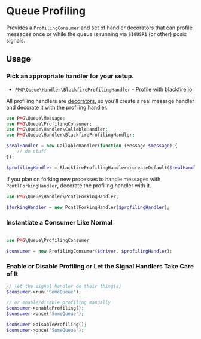 # Queue Profiling

Provides a `ProfilingConsumer` and set of handler decorators that can profile
messages once or while the queue is running via `SIGUSR1` (or other) posix
signals.

## Usage

### Pick an appropriate handler for your setup.

- `PMG\Queue\Handler\BlackfireProfilingHandler` - Profile with [blackfire.io](https://blackfire.io/)

All profiling handlers are [decorators](https://en.wikipedia.org/wiki/Decorator_pattern),
so you'll create a real message handler and decorate it with the profiling
handler.

```php
use PMG\Queue\Message;
use PMG\Queue\ProfilingConsumer;
use PMG\Queue\Handler\CallableHandler;
use PMG\Queue\Handler\BlackfireProfilingHandler;

$realHandler = new CallableHandler(function (Message $message) {
    // do stuff
});

$profilingHandler = BlackfireProfilingHandler::createDefault($realHandler);
```

If you plan on forking new processes to handle messages with
`PcntlForkingHandler`, decorate the profiling handler with it.

```php
use PMG\Queue\Handler\PcntlForkingHandler;

$forkingHandler = new PcntlForkingHandler($profilingHandler);
```

### Instantiate a Consumer Like Normal

```php

use PMG\Queue\ProfilingConsumer

$consumer = new ProfilingConsumer($driver, $profilingHandler);
```

### Enable or Disable Profiling or Let the Signal Handlers Take Care of It


```php
// let the signal handler do their thing(s)
$consumer->run('SomeQueue');

// or enable/disable profiling manually
$consumer->enableProfiling();
$consumer->once('SomeQueue');

$consumer->disableProfiling();
$consumer->once('SomeQueue');
```
